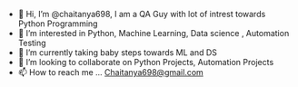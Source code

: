 - 👋 Hi, I’m @chaitanya698, I am a QA Guy with lot of intrest towards Python Programming
- 👀 I’m interested in Python, Machine Learning, Data science , Automation Testing 
- 🌱 I’m currently taking baby steps towards ML and DS 
- 💞️ I’m looking to collaborate on Python Projects, Automation Projects
- 📫 How to reach me ... Chaitanya698@gmail.com

<!---
chaitanya698/chaitanya698 is a ✨ special ✨ repository because its `README.md` (this file) appears on your GitHub profile.
You can click the Preview link to take a look at your changes.
--->
